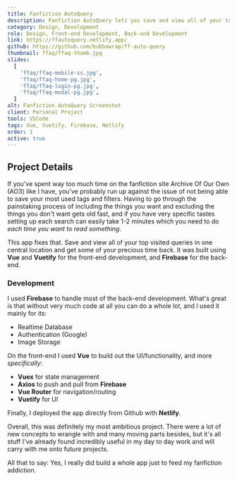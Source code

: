 ```yaml
---
title: Fanfiction AutoQuery
description: Fanfiction AutoQuery lets you save and view all of your top visited queries in one central location. Built with Vue, Vuetify, and Firebase.
category: Design, Development
role: Design, Front-end Development, Back-end Development
link: https://ffautoquery.netlify.app/
github: https://github.com/bubbowrap/ff-auto-query
thumbnail: ffaq/ffaq-thumb.jpg
slides:
  [
    'ffaq/ffaq-mobile-ss.jpg',
    'ffaq/ffaq-home-pg.jpg',
    'ffaq/ffaq-login-pg.jpg',
    'ffaq/ffaq-modal-pg.jpg',
  ]
alt: Fanfiction AutoQuery Screenshot
client: Personal Project
tools: VSCode
tags: Vue, Vuetify, Firebase, Netlify
order: 1
active: true
---
```


## Project Details

If you've spent way too much time on the fanfiction site Archive Of Our Own (AO3) like I have, you've probably run up against the issue of not being able to save your most used tags and filters. Having to go through the painstaking process of including the things you want and excluding the things you don't want gets old fast, and if you have very specific tastes setting up each search can easily take 1-2 minutes which you need to do _each time you want to read something_.

This app fixes that. Save and view all of your top visited queries in one central location and get some of your precious time back. It was built using **Vue** and **Vuetify** for the front-end development, and **Firebase** for the back-end.

### Development

I used **Firebase** to handle most of the back-end development. What's great is that without very much code at all you can do a whole lot, and I used it mainly for its:

- Realtime Database
- Authentication (Google)
- Image Storage

On the front-end I used **Vue** to build out the UI/functionality, and more _specifically_:

- **Vuex** for state management
- **Axios** to push and pull from **Firebase**
- **Vue Router** for navigation/routing
- **Vuetify** for UI

Finally, I deployed the app directly from Github with **Netlify**.

Overall, this was definitely my most ambitious project. There were a lot of new concepts to wrangle with and many moving parts besides, but it's all stuff I've already found incredibly useful in my day to day work and will carry with me onto future projects.

All that to say: Yes, I really did build a whole app just to feed my fanfiction addiction.
